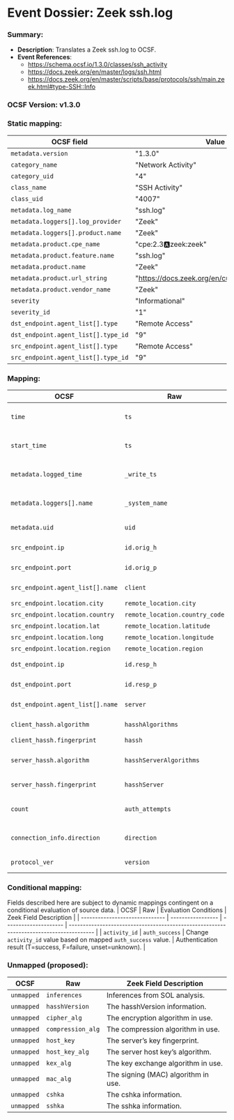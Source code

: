 # Event Dossier: Zeek ssh.log
### Summary:
- **Description**: Translates a Zeek ssh.log to OCSF. 
- **Event References**:
  - https://schema.ocsf.io/1.3.0/classes/ssh_activity
  - https://docs.zeek.org/en/master/logs/ssh.html
  - https://docs.zeek.org/en/master/scripts/base/protocols/ssh/main.zeek.html#type-SSH::Info
    
 ### OCSF Version: v1.3.0

 ### Static mapping:
| OCSF field                          | Value                                           |
| ----------------------------------- | ----------------------------------------------- |
| `metadata.version`                  | "1.3.0"                                         |
| `category_name`                     | "Network Activity"                              |
| `category_uid`                      | "4"                                             |
| `class_name`                        | "SSH Activity"                                  |
| `class_uid`                         | "4007"                                          |
| `metadata.log_name`                 | "ssh.log"                                       |
| `metadata.loggers[].log_provider`   | "Zeek"                                          |
| `metadata.loggers[].product.name`   | "Zeek"                                          |
| `metadata.product.cpe_name`         | "cpe:2.3:a:zeek:zeek"                           |
| `metadata.product.feature.name`     | "ssh.log"                                       |
| `metadata.product.name`             | "Zeek"                                          |
| `metadata.product.url_string`       | "https://docs.zeek.org/en/current/logs/ssh.html"|
| `metadata.product.vendor_name`      | "Zeek"                                          |
| `severity`                          | "Informational"                                 |
| `severity_id`                       | "1"                                             |
| `dst_endpoint.agent_list[].type`    | "Remote Access"                                 |
| `dst_endpoint.agent_list[].type_id` | "9"                                             |
| `src_endpoint.agent_list[].type`    | "Remote Access"                                 |
| `src_endpoint.agent_list[].type_id` | "9"                                             |

 ### Mapping:

| OCSF                           | Raw                         | Zeek Field Description                                                                  |
| ------------------------------ | --------------------------- | --------------------------------------------------------------------------------------- |
| `time`                         | `ts`                        | Timestamp indicating when the event occurred.                                           |
| `start_time`                   | `ts`                        | Timestamp indicating when the event occurred.                                           |
| `metadata.logged_time`         | `_write_ts`                 | Timestamp indicating when the log entry was written to disk.                            |
| `metadata.loggers[].name`      | `_system_name`              | Name of the system or logging subsystem generating the log entry.                       |
| `metadata.uid`                 | `uid`                       | Unique ID for the connection.                                                           |
| `src_endpoint.ip`              | `id.orig_h`                 | The originator’s IP address.                                                            |
| `src_endpoint.port`            | `id.orig_p`                 | The originator’s port number.                                                           |
| `src_endpoint.agent_list[].name` | `client`                  | The client’s version string.                                                            |
| `src_endpoint.location.city`   | `remote_location.city`      | The city.                                                                               |
| `src_endpoint.location.country`| `remote_location.country_code` | The country code.                                                                    |
| `src_endpoint.location.lat`    | `remote_location.latitude`  | Latitude.                                                                               |
| `src_endpoint.location.long`   | `remote_location.longitude` | Longitude.                                                                              |
| `src_endpoint.location.region` | `remote_location.region`    | The region.                                                                             |
| `dst_endpoint.ip`              | `id.resp_h`                 | The responder’s IP address.                                                             |
| `dst_endpoint.port`            | `id.resp_p`                 | The responder’s port number.                                                            |
| `dst_endpoint.agent_list[].name` | `server`                  | The server’s version string.                                                            |
| `client_hassh.algorithm`       | `hasshAlgorithms`           | The hasshAlgorithms information.                                                        |
| `client_hassh.fingerprint`     | `hassh`                     | The hassh information.                                                                  |
| `server_hassh.algorithm`       | `hasshServerAlgorithms`     | The hasshServerAlgorithms information.                                                  |
| `server_hassh.fingerprint`     | `hasshServer`               | The hasshServer information.                                                            |
| `count`                        | `auth_attempts`             | The number of authentication attempts observed.                                         |
| `connection_info.direction`    | `direction`                 | Direction of the connection (INBOUND/OUTBOUND).                                         |
| `protocol_ver`                 | `version`                   | SSH major version (1, 2, or unset).                                                     |


 ### Conditional mapping:
Fields described here are subject to dynamic mappings contingent on a conditional evaluation of source data.
| OCSF                           | Raw               | Evaluation Conditions | Zeek Field Description                                                                  |
| ------------------------------ | ----------------- | --------------------- | --------------------------------------------------------------------------------------- |
| `activity_id`                  | `auth_success`    | Change `activity_id` value based on mapped `auth_success` value. | Authentication result (T=success, F=failure, unset=unknown).                          |


 ### Unmapped (proposed):
| OCSF                     | Raw                | Zeek Field Description                                                                 |
| -------------------------| -------------------| --------------------------------------------------------------------------------------- |
| `unmapped`               | `inferences`       | Inferences from SOL analysis.                                                           |
| `unmapped`               | `hasshVersion`     | The hasshVersion information.                                                           |
| `unmapped`               | `cipher_alg`       | The encryption algorithm in use.                                                        |
| `unmapped`               | `compression_alg`  | The compression algorithm in use.                                                       |
| `unmapped`               | `host_key`         | The server’s key fingerprint.                                                           |
| `unmapped`               | `host_key_alg`     | The server host key’s algorithm.                                                        |
| `unmapped`               | `kex_alg`          | The key exchange algorithm in use.                                                      |
| `unmapped`               | `mac_alg`          | The signing (MAC) algorithm in use.                                                     |
| `unmapped`               | `cshka`            | The cshka information.                                                                  |
| `unmapped`               | `sshka`            | The sshka information.        
